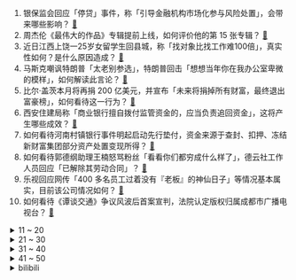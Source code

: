 1. 银保监会回应「停贷」事件，称「引导金融机构市场化参与风险处置」，会带来哪些影响？ [:link:](https://www.zhihu.com/question/543313326)
2. 周杰伦《最伟大的作品》专辑提前上线，如何评价他的第 15 张专辑？ [:link:](https://www.zhihu.com/question/543295312)
3. 近日江西上饶一25岁女留学生回县城，称「找对象比找工作难100倍」，真实性如何？是什么原因造成？ [:link:](https://www.zhihu.com/question/543094752)
4. 马斯克嘲讽特朗普「太老别参选」，特朗普回击「想想当年你在我办公室卑微的模样」，如何解读此言论？ [:link:](https://www.zhihu.com/question/543233921)
5. 比尔·盖茨本月将再捐 200 亿美元，并宣布「未来将捐掉所有财富，最终退出富豪榜」，如何看待这一行为？ [:link:](https://www.zhihu.com/question/543254552)
6. 西安住建局称「商业银行擅自拨付监管资金的，应当负责追回资金」，这将产生哪些成效？ [:link:](https://www.zhihu.com/question/543297668)
7. 如何看待河南村镇银行事件明起启动先行垫付，资金来源于查封、扣押、冻结新财富集团部分资产处置变现所得？ [:link:](https://www.zhihu.com/question/543321845)
8. 如何看待郭德纲助理王楠怒骂粉丝「看看你们都穷成什么样了」，德云社工作人员回应「已解除其劳动合同」？ [:link:](https://www.zhihu.com/question/543263691)
9. 乐视回应网传「400 多名员工过着没有『老板』的神仙日子」等情况基本属实，目前该公司情况如何？ [:link:](https://www.zhihu.com/question/542926494)
10. 如何看待《谭谈交通》争议风波后首案宣判，法院认定版权归属成都市广播电视台？ [:link:](https://www.zhihu.com/question/543281674)
<details>
<summary>11 ~ 20</summary>

11. 网友对全国道德模范表白「麻烦转告她，我愿意娶她」陷入围攻，被反问「你配吗」，如何看待当下的议论？ [:link:](https://www.zhihu.com/question/543127075)
12. 从音乐性上说，周杰伦的新专辑《最伟大的作品》是什么水平？ [:link:](https://www.zhihu.com/question/543314561)
13. 拜登首访中东，普京将访伊朗，释放了什么信号？这背后反映了两国的哪些意图？ [:link:](https://www.zhihu.com/question/543247122)
14. 网曝微信正在测试一次发送 99 张图片功能，如何评价这一功能？你还期望微信增加或优化哪些功能？ [:link:](https://www.zhihu.com/question/543245455)
15. 耶伦称已和中方讨论「俄油限价」可能性，美方此时放出这一信号意欲何为？还有哪些信息值得关注？ [:link:](https://www.zhihu.com/question/543242780)
16. 福建一男孩运动后猛喝冰饮去世，如何从医学角度解读此现象？ [:link:](https://www.zhihu.com/question/542679542)
17. 北京商场上架千元一斤荔枝，销售员称单颗六十，卖空待补货，为什么荔枝会这么贵？你会购买千元一斤的荔枝吗？ [:link:](https://www.zhihu.com/question/543256014)
18. 如果有一种类似蚊子的生物，只吸取脂肪不吸血，会存在吗，会成为家庭热宠吗？ [:link:](https://www.zhihu.com/question/543135929)
19. 腾讯的欢乐斗地主是精心设计的“骗局”么？ [:link:](https://www.zhihu.com/question/29340782)
20. 如何看待苹果 2022 年教育优惠补差价可升级 AirPods Pro？ [:link:](https://www.zhihu.com/question/543212406)
</details>
<details>
<summary>21 ~ 30</summary>

21. 《指环王》中最终毁灭魔戒的是咕噜，咕噜这个角色代表着什么意向？为什么一定是咕噜毁灭魔戒？ [:link:](https://www.zhihu.com/question/382912153)
22. 德国国务秘书称德国将停止从俄罗斯进口煤炭和石油，这将对俄罗斯带来哪些影响？ [:link:](https://www.zhihu.com/question/543189607)
23. 如何看待国家卫健委公布 2021 年全国卫生总费用支出逾 75500 亿元？ [:link:](https://www.zhihu.com/question/543330972)
24. 如何评价周杰伦新歌《红颜如霜》？ [:link:](https://www.zhihu.com/question/543316742)
25. 如何看待荣耀 CEO 赵明称「旗舰机设计要避免噱头」？你赞同他的观点吗？ [:link:](https://www.zhihu.com/question/543269487)
26. CPI「破 9 后」，美联储月底加息 100 个基点概率飙升至近 80% ，将带来哪些影响？ [:link:](https://www.zhihu.com/question/543204206)
27. 第 31 届中国电视金鹰奖发布会公布候选名单公布，《人世间》《山海情》等剧入围，你会给哪部作品投票？ [:link:](https://www.zhihu.com/question/542908652)
28. 985本硕临床医学，转行去计算机可能吗? [:link:](https://www.zhihu.com/question/542308108)
29. 现在独生子女的父母应该提前把手里的养老钱给子女还是临终前给，就一个孩子，父母用留点过河钱吗？ [:link:](https://www.zhihu.com/question/542640229)
30. 如何评价宫本武藏？ [:link:](https://www.zhihu.com/question/42865973)
</details>
<details>
<summary>31 ~ 40</summary>

31. 如何分析销售数据？ [:link:](https://www.zhihu.com/question/20134995)
32. 怎么才能心无旁骛地学习？ [:link:](https://www.zhihu.com/question/324702775)
33. 中考选择中职还是普高? [:link:](https://www.zhihu.com/question/535914557)
34. 《风云》里，雄霸如果没有收风云为徒，凭他自己难道就统一不了江湖吗？ [:link:](https://www.zhihu.com/question/531165188)
35. Faker 剑姬无视野秒 W 挡豹女镖枪，在高手眼中这个操作属于什么水平？ [:link:](https://www.zhihu.com/question/543074084)
36. 《原神》大概抵得上多少钱档次的买断制游戏? [:link:](https://www.zhihu.com/question/542889120)
37. 为什么水系魔法师不直接把敌人体内的水抽干完成击杀，而是要控制好几吨水去砸人? [:link:](https://www.zhihu.com/question/511160529)
38. 沈阳一高中女生因「学校提供假考号」未能高考，多人反映「校长称有渠道进大学」，学校违规操作应负哪些责任？ [:link:](https://www.zhihu.com/question/543033853)
39. 俄罗斯切断哈萨克斯坦经济命脉，这对中亚地缘政治将产生哪些影响？ [:link:](https://www.zhihu.com/question/542863282)
40. 上半年住户存款增加超 10 万亿元，平均每天约 571 亿存款涌向银行，为啥国人更爱存钱了？ [:link:](https://www.zhihu.com/question/543049899)
</details>
<details>
<summary>41 ~ 50</summary>

41. 为什么很多人在《三国杀》中选黄盖出场就把自己苦肉的剩一滴血？ [:link:](https://www.zhihu.com/question/488604417)
42. 中国有哪些史书的记载被考古研究证实？ [:link:](https://www.zhihu.com/question/51227977)
43. 喜欢的男生主动给我共享了Steam游戏库，但是最近聊天又突然消失，怎么办？ [:link:](https://www.zhihu.com/question/542793398)
44. python 最快多长时间学完？ [:link:](https://www.zhihu.com/question/282432384)
45. 如何评价周杰伦新歌《倒影》？ [:link:](https://www.zhihu.com/question/543198877)
46. iPhone 14 顶配图纸曝光，后置镜头突起比两枚硬币还厚，如何评价这一设计？ [:link:](https://www.zhihu.com/question/543285550)
47. 如何看待武汉洪山区检出 4 份甲鱼样本霍乱弧菌阳性？有哪些预防和应对措施？ [:link:](https://www.zhihu.com/question/543324069)
48. 7 月 14 日上海新增本土确诊病例 6 例，新增本土无症状感染者 39 例，目前当地疫情情况如何？ [:link:](https://www.zhihu.com/question/543380741)
49. 健身房开空调会影响减肥效果吗? [:link:](https://www.zhihu.com/question/535618281)
50. 暑假作业要求动员老人接种疫苗，广西北海一区教育局回应「纯属自愿」，如何看待这一事件？ [:link:](https://www.zhihu.com/question/543018887)
</details><details>
<summary>bilibili</summary>

1. 教你一个坏招 但起码有用 [:link:](//www.bilibili.com/video/BV1xN4y1u7Vf)
2. 这次不用绑架小猫，直接楼下捡了一个品种猫 [:link:](//www.bilibili.com/video/BV11V4y1n7xY)
3. 【 还在流浪 | 官方MV 】周杰伦 第二首主打 方文山以「流浪」为主题 写出充满复古电影的感伤 [:link:](//www.bilibili.com/video/BV1Da411n793)
4. 坤 坤 大 战 三 浦 [:link:](//www.bilibili.com/video/BV1p94y197jR)
5. 《原神》EP - 拨云见日之曦 [:link:](//www.bilibili.com/video/BV1GB4y1p7HC)
6. 把一整只鸡肉全拆光，只啃骨头也贼香！ [:link:](//www.bilibili.com/video/BV1at4y1b7V7)
7. 芜湖树先生 [:link:](//www.bilibili.com/video/BV11f4y1d7g6)
8. 当高考生帮英国高中生写数学 [:link:](//www.bilibili.com/video/BV1j94y197Ww)
9. 【原神配音】米哈游不会写的台词，我来写！ [:link:](//www.bilibili.com/video/BV1et4y1b7wq)
10. 答应你们的亲子鉴定来了 [:link:](//www.bilibili.com/video/BV14r4y1E7Ux)
<details>
<summary>11 ~ 20</summary>

11. 99%的学生不知道，打破信息差便超越了大部分人！请收藏好这些学生时代信息渠道 [:link:](//www.bilibili.com/video/BV1UU4y1q7NC)
12. 《原神》幕间PV-「原声大碟」 [:link:](//www.bilibili.com/video/BV1PW4y1S7zC)
13. 村民们该多思念她啊，才会驱车几个小时，就为了去看看扮演她的演员长得像不像她！ [:link:](//www.bilibili.com/video/BV1DZ4y1Y7vg)
14. 全新射击手游《暗区突围》今日上线，同名CG全球首发！ [:link:](//www.bilibili.com/video/BV1fY4y1j7cT)
15. 捡了只保护动物 [:link:](//www.bilibili.com/video/BV1394y1974U)
16. “穿山甲炖鸡汤？不，这次是挑战煮螺蛳粉！” [:link:](//www.bilibili.com/video/BV1Ye4y1R7eS)
17. 【特效向】最 离 大 谱 的 作 品 [:link:](//www.bilibili.com/video/BV1RU4y1q7F4)
18. 你知道为什么市面上购买不到军用压缩饼干吗？ [:link:](//www.bilibili.com/video/BV1L94y197m7)
19. 我承认我很急！我急着去至冬开会！！ [:link:](//www.bilibili.com/video/BV1qf4y1d7NK)
20. 我 真 可 爱 [:link:](//www.bilibili.com/video/BV13W4y1S7Sx)
</details>
<details>
<summary>21 ~ 30</summary>

21. 【洛天依原创曲】光与影的对白【2022官方生贺曲】 [:link:](//www.bilibili.com/video/BV1dZ4y1Y7bt)
22. 泰国巨型皮皮虾好吃干净又卫生 [:link:](//www.bilibili.com/video/BV1fa411D7U6)
23. 如何在1000米外蹭邻居家WiFi？ [:link:](//www.bilibili.com/video/BV1Pe4y1R7zK)
24. oops，劲儿使大了 [:link:](//www.bilibili.com/video/BV1ja411n7Fz)
25. 《灰色轨迹》+《大地》-beyond [:link:](//www.bilibili.com/video/BV1HW4y1S7cz)
26. 俄语配音版 幕间PV-「冬夜愚戏」A Winter Night's Lazz 原神 (РУССКАЯ ОЗВУЧКА СНЕЖНОЙ) [:link:](//www.bilibili.com/video/BV1nW4y1S7Ro)
27. 《空调刺客》 [:link:](//www.bilibili.com/video/BV1Tt4y1t7TY)
28. 【原神揭开】全网最清晰的万叶攻略，这个男人到底强在哪？ [:link:](//www.bilibili.com/video/BV1AG411s72g)
29. 《第1829-1830个星星小人》爷爷的猫和狗 [:link:](//www.bilibili.com/video/BV1FB4y1v7vj)
30. 我在地心深处，看到了永生难忘的一幕… [:link:](//www.bilibili.com/video/BV1jr4y1E7zw)
</details>
<details>
<summary>31 ~ 40</summary>

31. 说起来你可能不信，两条腿的残疾狗游泳都比我游的好！ [:link:](//www.bilibili.com/video/BV1QB4y1h7n3)
32. 韩 国 少 儿 动 画【阅片无数Ⅱ 51】 [:link:](//www.bilibili.com/video/BV1Et4y147vM)
33. 列车司机一个月撞死3人，竟拿到了10年的薪水补偿《事不过三》 [:link:](//www.bilibili.com/video/BV1gr4y1E75G)
34. 几百万网友，送我和奶奶上央视啦！ [:link:](//www.bilibili.com/video/BV1AY4y177dz)
35. 当我和我的闺蜜约饭时 [:link:](//www.bilibili.com/video/BV1bf4y1o7RJ)
36. 【鉴定热门】男孩子的智力和父亲没有一点关系？蟑螂没了头还能活7天？ [:link:](//www.bilibili.com/video/BV1994y1X7Ya)
37. 钟离与富人必有一战？博士“亵渎”前代草神？愚人众冬夜愚戏pv考据鉴赏（原神文化考据19） [:link:](//www.bilibili.com/video/BV1DV4y1n7T6)
38. 900年历史的小吃，竟然叫这个名字？太绝了吧！ [:link:](//www.bilibili.com/video/BV1MV4y1H7YH)
39. 关于我上班第一天就想辞职这件事 [:link:](//www.bilibili.com/video/BV1aa411n7Rm)
40. “把篮球和鸡联系起来想想”出自哪里？ [:link:](//www.bilibili.com/video/BV1xa411n73L)
</details>
<details>
<summary>41 ~ 50</summary>

41. 至 冬 美 学 ~ [:link:](//www.bilibili.com/video/BV1DS4y1E7yZ)
42. 【原神】提瓦特篇·幕间PV-「众愚吃席」「冬夜愚戏」 [:link:](//www.bilibili.com/video/BV1mT411g7kN)
43. 猫娘！但是快乐摇~ [:link:](//www.bilibili.com/video/BV1Me4y1R7Jg)
44. “我也不知道什么是爱，就是那段时间和你在一起都会偷偷的笑。” [:link:](//www.bilibili.com/video/BV1rB4y1h7N1)
45. 泰国美食：泰印首吃碰面干净卫生啊蕾玛巨型皮皮虾来上来上 [:link:](//www.bilibili.com/video/BV13S4y1J7Va)
46. 整蛊！假装在酒店里洗澡结果突然出现在女友面前…她一看猫眼人傻了！ [:link:](//www.bilibili.com/video/BV1RY4y177re)
47. 实现火龙果自由真的是太快乐了！ [:link:](//www.bilibili.com/video/BV1MG411s7Pq)
48. 距2023年春节还剩下194天啦，今天带来的作品是《三姑六婆计算器》让您从此在亲戚面前不再尴尬 [:link:](//www.bilibili.com/video/BV1Mt4y147oL)
49. PPT结尾你还只会用谢谢？电影片尾效果来了！ [:link:](//www.bilibili.com/video/BV1Ea411n7z5)
50. 我结婚啦 [:link:](//www.bilibili.com/video/BV13V4y1H7R4)
</details>
<details>
<summary>51 ~ 60</summary>

51. 90后男生自学特效，现代装备秒变国风人物，燃到央视点赞！ [:link:](//www.bilibili.com/video/BV17G411s7yv)
52. 暑假悄悄搞定高考3500词, 然后惊艳所有人! (附讲义下载) [:link:](//www.bilibili.com/video/BV1DS4y1E7mu)
53. 雨林故事，建议握紧手机后食用！ [:link:](//www.bilibili.com/video/BV1D34y1n7Bw)
54. 最 伟 大 的 歌 姬 [:link:](//www.bilibili.com/video/BV1Xf4y1d7hA)
55. 【时代少年团】《小炸的暑假生活》08.天马行空的配字 [:link:](//www.bilibili.com/video/BV14N4y1u7Cc)
56. 宅 女 复 健 计 划 [:link:](//www.bilibili.com/video/BV1Xa411D7Q8)
57. 【荒野大镖客2】我的亚瑟比任何人都需救赎（第六期） [:link:](//www.bilibili.com/video/BV1aZ4y1Y7Tf)
58. 山城小栗旬巡剪第三期！青岛站！！！ [:link:](//www.bilibili.com/video/BV1j94y197hQ)
59. 我的猫丢了，流浪猫叼着我的手，带我成功找回我的猫 [:link:](//www.bilibili.com/video/BV1fS4y1E7Do)
60. 【全程高能】《最伟大的郎朗上头》？！太离谱了！ [:link:](//www.bilibili.com/video/BV1CT411g7YH)
</details>
<details>
<summary>61 ~ 70</summary>

61. 送完外卖后，他突然走进了派出所… [:link:](//www.bilibili.com/video/BV1F34y1H71t)
62. 在无尽的沙漠当中没有树木！该如何生存下去【我的世界】 P4 [:link:](//www.bilibili.com/video/BV1QB4y1h73b)
63. 《小陈总之b站十万奖牌开箱》 [:link:](//www.bilibili.com/video/BV1ES4y1J7UX)
64. 【许嵩】X【天谕手游】盟友主题曲《天知道》 [:link:](//www.bilibili.com/video/BV1Wr4y1E7wR)
65. 猫：不准笑，好尴尬！ [:link:](//www.bilibili.com/video/BV1QZ4y1Y7Wr)
66. 有语文课代表知道正确答案吗？ [:link:](//www.bilibili.com/video/BV1aY4y1J7wk)
67. 小方桌    厨子探店¥93 [:link:](//www.bilibili.com/video/BV15f4y1o7pT)
68. 炮 击 飞 机 ！【迫击炮快乐阴人流#8】 [:link:](//www.bilibili.com/video/BV1wr4y1E71e)
69. 太讽刺了！一部儿童动画，竟让老师家长颜面扫地！ [:link:](//www.bilibili.com/video/BV1ja411n7oj)
70. 英国公婆的中式烧烤初体验！婆婆疯狂爱上烤茄子 [:link:](//www.bilibili.com/video/BV1jB4y1p7N3)
</details>
<details>
<summary>71 ~ 80</summary>

71. 每多一个人知道这个炸鸡粉，世上就少一家炸鸡店！ [:link:](//www.bilibili.com/video/BV1oB4y1e7xr)
72. 睡前锻炼5分钟，有效改善含胸驼背，1周见效 [:link:](//www.bilibili.com/video/BV1AW4y1S7Gg)
73. 【明日方舟】“绿野幻梦”DV-EX平民全关卡低配攻略（含突袭）！阵容平民+低练度+语音详解的愉悦攻略！《明日方舟》|魔法Zc目录 [:link:](//www.bilibili.com/video/BV1qa411n7Xh)
74. 梦幻联动！王冰冰、朱广权为央视新闻粉丝破千万送祝福啦！ [:link:](//www.bilibili.com/video/BV1K34y1J7GF)
75. 假如我的拉链开了，你会怎么提醒我 [:link:](//www.bilibili.com/video/BV1ce4y1d7tH)
76. 安 陵 容 重 生 之 勇 闯 娱 乐 圈 [:link:](//www.bilibili.com/video/BV1SB4y1e7BX)
77. 关于procreate 你好奇的那几件事 [:link:](//www.bilibili.com/video/BV1xg411f7hi)
78. 【姜广涛X金弦】此间天下，与君共谋丨《心之月》花亦山全新推广曲 [:link:](//www.bilibili.com/video/BV1Ht4y147c3)
79. “一波操作征服你的三连” [:link:](//www.bilibili.com/video/BV1tN4y1u7vD)
80. 当所有空岛被放大化100倍!!一个铁矿等于几千个铁？ 我的世界 [:link:](//www.bilibili.com/video/BV1nr4y1E7AQ)
</details>
<details>
<summary>81 ~ 90</summary>

81. 跟萧敬腾老师单挑，免费听演唱会的感觉真好！ [:link:](//www.bilibili.com/video/BV1ug411f7ns)
82. 非遗织造技艺夏布制作过程，（全集） [:link:](//www.bilibili.com/video/BV1ja411n79q)
83. 【百代成史】华夏五千年，是历史也是现在丨《百战成诗》填翻 [:link:](//www.bilibili.com/video/BV16e4y1R7Gc)
84. 搞笑科普：大妈五年不吃饭活蹦乱跳，小伙身怀绝技另有其因 [:link:](//www.bilibili.com/video/BV1tg411f7pz)
85. 原来动画里的枪法是真实存在的…… [:link:](//www.bilibili.com/video/BV1kf4y1d7b8)
86. （爆汁鸡翅虾滑）一道厨房小白不能错过的美食！ [:link:](//www.bilibili.com/video/BV13Y4y1779K)
87. 《 内 蒙 古 美 食 大 试 吃 》 [:link:](//www.bilibili.com/video/BV16T411J7D2)
88. 你们愚人众长那么好看干什么，我真的没钱啦 [:link:](//www.bilibili.com/video/BV1cN4y1u7Vs)
89. ⚡领 导 讲 话⚡ [:link:](//www.bilibili.com/video/BV1La41197wZ)
90. 【原神整活】警告：进来就会忘掉原版！ [:link:](//www.bilibili.com/video/BV1Ga411H7s9)
</details>
<details>
<summary>91 ~ 100</summary>

91. 手绘226张！哇酷哇酷 [:link:](//www.bilibili.com/video/BV18a411n7AY)
92. 男生心动和女生心动的区别 [:link:](//www.bilibili.com/video/BV18W4y1S7Ur)
93. 边城 [:link:](//www.bilibili.com/video/BV1FB4y1v7ju)
94. 手机版也能完成fo操作？ [:link:](//www.bilibili.com/video/BV18r4y1E7C8)
95. 对不起了，椰子冻店…… [:link:](//www.bilibili.com/video/BV1EY4y1J7Tw)
96. 【4K60FPS】经典电影里的神级配乐！每首都无法超越！ [:link:](//www.bilibili.com/video/BV1FW4y1m7wu)
97. 这骂的也太难…但又好像没骂哎 [:link:](//www.bilibili.com/video/BV1xT411J7co)
98. 环华骑行一年九个月啦，喀什休息七天组装新单车，明天出发踏上新的旅程 [:link:](//www.bilibili.com/video/BV1Hg411f7Rf)
99. 来一波海洋垃圾小改造 [:link:](//www.bilibili.com/video/BV1NS4y1J74Y)
100. 请 爱 护 天 津 耗 子 [:link:](//www.bilibili.com/video/BV1PY4y177d1)
</details></details>